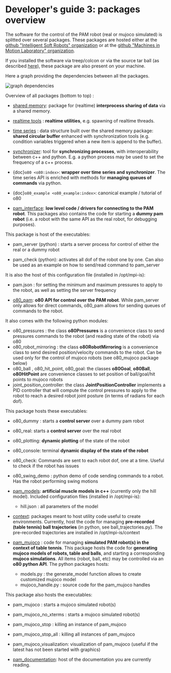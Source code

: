 # Developer's guide 3: packages overview


The software for the control of the PAM robot (real or mujoco simulated) is splitted over several packages.
These packages are hosted either at the [github "Intelligent Soft Robots" organization](https://github.com/intelligent-soft-robots)
or at the [github "Machines in Motion Laboratory" organization](https://github.com/machines-in-motion).

If you installed the software via treep/colcon or via the source tar ball (as described [here](A1_overview_and_installation)), these package are also present on your machine.

Here a graph providing the dependencies between all the packages.

![graph dependencies](https://intelligent-soft-robots.github.io/images/dependencies_graph.png)

Overview of all packages (bottom to top) : 

- [shared memory](https://github.com/machines-in-motion/shared_memory): package for (realtime) **interprocess sharing of data** via a shared memory.

- [realtime tools](https://github.com/machines-in-motion/real_time_tools) : **realtime utilities**, e.g. spawning of realtime threads.

- [time series](https://github.com/machines-in-motion/time_series) : data structure built over the shared memory package: **shared circular buffer** enhanced with synchronization tools (e.g. condition variables triggered when a new item is append to the buffer).

- [synchronizer](https://github.com/intelligent-soft-robots/synchronizer): tool for **synchronizing processes**, with interoperability between c++ and python. E.g. a python process may be used to set the frequency of a c++ process.

- {doc}`o80 <o80:index>`: **wrapper over time series and synchronizer**. The time series API is enriched with methods for **managing queues of commands** via python.

- {doc}`o80_example <o80_example:index>`: canonical example / tutorial of o80

- [pam_interface](https://github.com/intelligent-soft-robots/pam_interface): **low level code / drivers for connecting to the PAM robot**. This packages also contains the code for starting a **dummy pam robot** (i.e. a robot with the same API as the real robot, for debugging purposes).

This package is host of the executables:

  - pam_server (python) : starts a server process for control of either the real or a dummy robot

  - pam_check (python): activates all dof of the robot one by one. Can also be used as an example on how to send/read command to pam_server

It is also the host of this configuration file (installed in /opt/mpi-is):

  - pam.json : for setting the minimum and maximum pressures to apply to the robot, as well as setting the server frequency

- [o80_pam](https://github.com/intelligent-soft-robots/o80_pam): **o80 API for control over the PAM robot**. While pam_server only allows for direct commands, o80_pam allows for sending queues of commands to the robot. 

It also comes with the following python modules:

  - o80_pressures : the class **o80Pressures** is a convenience class to send pressures commands to the robot (and reading state of the robot) via o80
  - o80_robot_mirroring : the class **o80RobotMirroring** is a convenience class to send desired position/velocity commands to the robot. Can be used only for the control of mujoco robots (see o80_mujoco package below)
  - o80_ball , o80_hit_point, o80_goal: the classes **o80Goal**, **o80Ball**, **o80HitPoint** are convenience classes to set position of ball/goal/hit points to mujoco robots
  - joint_position_controller: the class **JointPositionController** implements a PID controller that will compute the control pressures to apply to the robot to reach a desired robot joint posture (in terms of radians for each dof).

This package hosts these executables:

  - o80_dummy : starts a **control server** over a dummy pam robot
  - o80_real: starts a **control server** over the real robot
  - o80_plotting: **dynamic plotting** of the state of the robot
  - o80_console: terminal **dynamic display of the state of the robot**
  - o80_check: Commands are sent to each robot dof, one at a time. Useful to check if the robot has issues
  - o80_swing_demo : python demo of code sending commands to a robot. Has the robot performing swing motions

- [pam_models](https://github.com/intelligent-soft-robots/pam_models): **artificial muscle models in c++** (currently only the hill model). Included configuration files (installed in /opt/mpi-is):

  - hill.json : all parameters of the model
  
- [context](https://github.com/intelligent-soft-robots/context): packages meant to host utility code useful to create environments. Currently, host the code for managing **pre-recorded (table tennis) ball trajectories** (in python, see ball_trajectories.py). The pre-recorded trajectories are installed in /opt/mpi-is/context

- [pam_mujoco](https://github.com/intelligent-soft-robots/pam_mujoco) : code for managing **simulated PAM robot(s) in the context of table tennis**. This package hosts the code for **generating mujoco models of robots, table and balls**, and starting a corresponding **mujoco simulations**. All items (robot, ball, etc) may be controlled via an **o80 python API**. 
The python packages hosts: 

  - models.py : the generate_model function allows to create customized mujoco model
  - mujoco_handle.py : source code for the pam_mujoco handles

This package also hosts the executables:

  - pam_mujoco : starts a mujoco simulated robot(s)
  - pam_mujoco_no_xterms : starts a mujoco simulated robot(s)
  - pam_mujoco_stop : killing an instance of pam_mujoco
  - pam_mujoco_stop_all : killing all instances of pam_mujoco
  - pam_mujoco_visualization: visualization of pam_mujoco (useful if the latest has not been started with graphics)

 
- [pam_documentation](https://github.com/intelligent-soft-robots/pam_documentation): host of the documentation you are currently reading.
